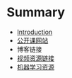 # Summary

* [Introduction](README.md)
* [公开课网站](chapter1.md)
* 博客链接
* [视频资源链接](shi-pin-zi-yuan-lian-jie.md)
* [机器学习资源](ji-qi-xue-xi-zi-yuan.md)

